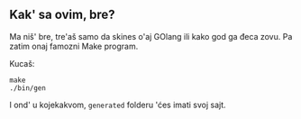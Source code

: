 Kak' sa ovim, bre?
------------------

Ma niš' bre, tre'aš samo da skines o'aj GOlang ili kako god ga đeca zovu.
Pa zatim onaj famozni Make program.

Kucaš:
```
make
./bin/gen
```

I ond' u kojekakvom, ``generated`` folderu 'ćes imati svoj sajt.

